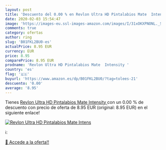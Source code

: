 ```yaml
---
layout: post
title: 'Descuento del 0.00 % en Revlon Ultra HD Pintalabios Mate  Intens'
date: 2020-02-03 15:54:47
image: 'https://images-eu.ssl-images-amazon.com/images/I/31xOKXPNONL._SL200_.jpg'
comments: true
category: ofertas
author: ring
slug: 'B01FKL2BU0-es'
actualPrice: 8.95 EUR
currency: EUR
price: 8.95
comparePrice: 8.95 EUR
prodname: 'Revlon Ultra HD Pintalabios Mate  Intensity '
country: 'es'
flag: '🇪🇸'
buyurl: 'https://www.amazon.es/dp/B01FKL2BU0/?tag=tolees-21'
descuento: '0.00'
average: '8.95'
---
```


Tienes [Revlon Ultra HD Pintalabios Mate  Intensity ](https://www.amazon.es/dp/B01FKL2BU0/?tag=tolees-21) con un 0.00 % de descuento con precio de oferta de 8.95 EUR (original: 8.95 EUR) en el siguiente enlace!

[![Revlon Ultra HD Pintalabios Mate  Intens](https://images-eu.ssl-images-amazon.com/images/I/31xOKXPNONL._SL200_.jpg)](https://www.amazon.es/dp/B01FKL2BU0/?tag=tolees-21)

ℹ️:


[🛒 Accede a la oferta!!](https://www.amazon.es/dp/B01FKL2BU0/?tag=tolees-21)

